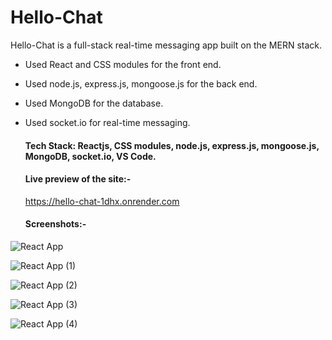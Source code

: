 # Hello-Chat

Hello-Chat is a full-stack real-time messaging app built on the MERN stack.

- Used React and CSS modules for the front end.
- Used node.js, express.js, mongoose.js for the back end.
- Used MongoDB for the database.
- Used socket.io for real-time messaging.

  #### Tech Stack: Reactjs, CSS modules, node.js, express.js, mongoose.js, MongoDB, socket.io, VS Code.


  #### Live preview of the site:-
  https://hello-chat-1dhx.onrender.com


  #### Screenshots:-

![React App](https://github.com/yogesh-rai/hello_chat/assets/69380654/8263e797-32ed-4693-9add-220087a016f8)

![React App (1)](https://github.com/yogesh-rai/hello_chat/assets/69380654/80b83948-f7e4-4faa-b492-7ad184ada7e2)

![React App (2)](https://github.com/yogesh-rai/hello_chat/assets/69380654/6992e793-355d-4d92-9cf3-7e6351b5ff76)

![React App (3)](https://github.com/yogesh-rai/hello_chat/assets/69380654/2620ad18-303f-45f2-94d4-7e8c47022aa0)

![React App (4)](https://github.com/yogesh-rai/hello_chat/assets/69380654/6429c289-33a5-49db-a6c8-4d491b86bb88)
 
